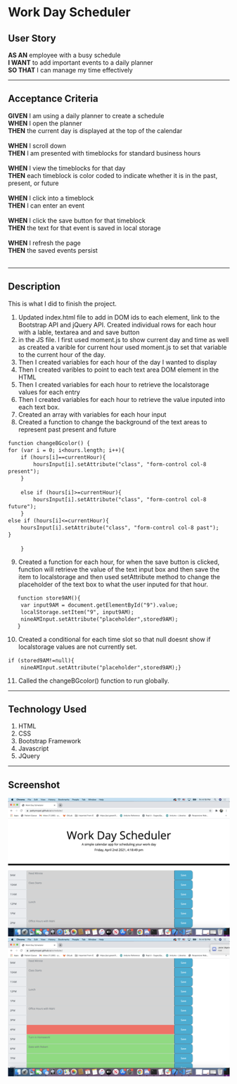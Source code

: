 # Work Day Scheduler
## User Story

**AS AN** employee with a busy schedule<br>
**I WANT** to add important events to a daily planner<br>
**SO THAT** I can manage my time effectively<br>
<hr>

## Acceptance Criteria
**GIVEN** I am using a daily planner to create a schedule<br>
**WHEN** I open the planner<br>
**THEN** the current day is displayed at the top of the calendar<br><br>
**WHEN** I scroll down<br>
**THEN** I am presented with timeblocks for standard business hours<br><br>
**WHEN** I view the timeblocks for that day<br>
**THEN** each timeblock is color coded to indicate whether it is in the past, present, or future<br><br>
**WHEN** I click into a timeblock<br>
**THEN** I can enter an event<br><br>
**WHEN** I click the save button for that timeblock<br>
**THEN** the text for that event is saved in local storage<br><br>
**WHEN** I refresh the page<br>
**THEN** the saved events persist<br><br>
<hr>

## Description

This is what I did to finish the project. 
1. Updated index.html file to add in DOM ids to each element, link to the Bootstrap API and jQuery API. Created individual rows for each hour with a lable, textarea and and save button
2. in the JS file. I first used moment.js to show current day and time as well as created a varible for current hour used moment.js to set that variable to the current hour of the day. 
3. Then I created variables for each hour of the day I wanted to display
4. Then I created varibles to point to each text area DOM element in the HTML
5. Then I created variables for each hour to retrieve the localstorage values for each entry
6. Then I created variables for each hour to retrieve the value inputed into each text box. 
7. Created an array with variables for each hour input
8. Created a function to change the background of the text areas to represent past present and future
```
function changeBGcolor() {
for (var i = 0; i<hours.length; i++){
    if (hours[i]==currentHour){
        hoursInput[i].setAttribute("class", "form-control col-8 present");
    }

    else if (hours[i]>=currentHour){
        hoursInput[i].setAttribute("class", "form-control col-8 future");
    }
else if (hours[i]<=currentHour){
    hoursInput[i].setAttribute("class", "form-control col-8 past");
}

    }
```

9. Created a function for each hour, for when the save button is clicked, function will retrieve the value of the text input box and then save the item to localstorage and then used setAttribute method to change the placeholder of the text box to what the user inputed for that hour. 
```
   function store9AM(){
    var input9AM = document.getElementById("9").value;
    localStorage.setItem("9", input9AM);
    nineAMInput.setAttribute("placeholder",stored9AM);
   }
```

10. Created a conditional for each time slot so that null doesnt show if localstorage values are not currently set.
```
if (stored9AM!=null){
    nineAMInput.setAttribute("placeholder",stored9AM);} 
```

11. Called the changeBGcolor() function to run globally. 
<hr>

## Technology Used
1. HTML
2. CSS
3. Bootstrap Framework
4. Javascript
5. JQuery
<hr>

## Screenshot
![alt text](photo1.png)
![alt text](photo2.png)
